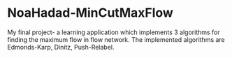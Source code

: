 # NoaHadad-MinCutMaxFlow
My final project-
a learning application which implements 3 algorithms for finding the maximum flow in flow network. 
The implemented algorithms are Edmonds-Karp, Dinitz, Push-Relabel.

